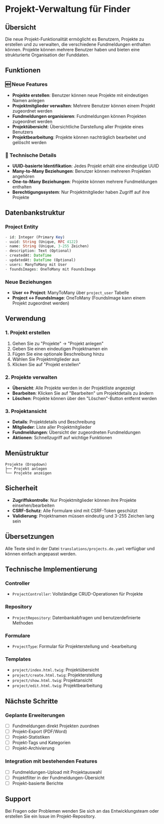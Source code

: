 # Projekt-Verwaltung für Finder

## Übersicht

Die neue Projekt-Funktionalität ermöglicht es Benutzern, Projekte zu erstellen und zu verwalten, die verschiedene Fundmeldungen enthalten können. Projekte können mehrere Benutzer haben und bieten eine strukturierte Organisation der Funddaten.

## Funktionen

### 🆕 Neue Features
- **Projekte erstellen**: Benutzer können neue Projekte mit eindeutigen Namen anlegen
- **Projektmitglieder verwalten**: Mehrere Benutzer können einem Projekt zugeordnet werden
- **Fundmeldungen organisieren**: Fundmeldungen können Projekten zugeordnet werden
- **Projektübersicht**: Übersichtliche Darstellung aller Projekte eines Benutzers
- **Projektbearbeitung**: Projekte können nachträglich bearbeitet und gelöscht werden

### 🔧 Technische Details
- **UUID-basierte Identifikation**: Jedes Projekt erhält eine eindeutige UUID
- **Many-to-Many Beziehungen**: Benutzer können mehreren Projekten angehören
- **One-to-Many Beziehungen**: Projekte können mehrere Fundmeldungen enthalten
- **Berechtigungssystem**: Nur Projektmitglieder haben Zugriff auf ihre Projekte

## Datenbankstruktur

### Project Entity
```php
- id: Integer (Primary Key)
- uuid: String (Unique, RFC 4122)
- name: String (Unique, 3-255 Zeichen)
- description: Text (Optional)
- createdAt: DateTime
- updatedAt: DateTime (Optional)
- users: ManyToMany mit User
- foundsImages: OneToMany mit FoundsImage
```

### Neue Beziehungen
- **User ↔ Project**: ManyToMany über `project_user` Tabelle
- **Project ↔ FoundsImage**: OneToMany (FoundsImage kann einem Projekt zugeordnet werden)

## Verwendung

### 1. Projekt erstellen
1. Gehen Sie zu "Projekte" → "Projekt anlegen"
2. Geben Sie einen eindeutigen Projektnamen ein
3. Fügen Sie eine optionale Beschreibung hinzu
4. Wählen Sie Projektmitglieder aus
5. Klicken Sie auf "Projekt erstellen"

### 2. Projekte verwalten
- **Übersicht**: Alle Projekte werden in der Projektliste angezeigt
- **Bearbeiten**: Klicken Sie auf "Bearbeiten" um Projektdetails zu ändern
- **Löschen**: Projekte können über den "Löschen"-Button entfernt werden

### 3. Projektansicht
- **Details**: Projektdetails und Beschreibung
- **Mitglieder**: Liste aller Projektmitglieder
- **Fundmeldungen**: Übersicht der zugeordneten Fundmeldungen
- **Aktionen**: Schnellzugriff auf wichtige Funktionen

## Menüstruktur

```
Projekte (Dropdown)
├── Projekt anlegen
└── Projekte anzeigen
```

## Sicherheit

- **Zugriffskontrolle**: Nur Projektmitglieder können ihre Projekte einsehen/bearbeiten
- **CSRF-Schutz**: Alle Formulare sind mit CSRF-Token geschützt
- **Validierung**: Projektnamen müssen eindeutig und 3-255 Zeichen lang sein

## Übersetzungen

Alle Texte sind in der Datei `translations/projects.de.yaml` verfügbar und können einfach angepasst werden.

## Technische Implementierung

### Controller
- `ProjectController`: Vollständige CRUD-Operationen für Projekte

### Repository
- `ProjectRepository`: Datenbankabfragen und benutzerdefinierte Methoden

### Formulare
- `ProjectType`: Formular für Projekterstellung und -bearbeitung

### Templates
- `project/index.html.twig`: Projektübersicht
- `project/create.html.twig`: Projekterstellung
- `project/show.html.twig`: Projektansicht
- `project/edit.html.twig`: Projektbearbeitung

## Nächste Schritte

### Geplante Erweiterungen
- [ ] Fundmeldungen direkt Projekten zuordnen
- [ ] Projekt-Export (PDF/Word)
- [ ] Projekt-Statistiken
- [ ] Projekt-Tags und Kategorien
- [ ] Projekt-Archivierung

### Integration mit bestehenden Features
- [ ] Fundmeldungen-Upload mit Projektauswahl
- [ ] Projektfilter in der Fundmeldungen-Übersicht
- [ ] Projekt-basierte Berichte

## Support

Bei Fragen oder Problemen wenden Sie sich an das Entwicklungsteam oder erstellen Sie ein Issue im Projekt-Repository.
